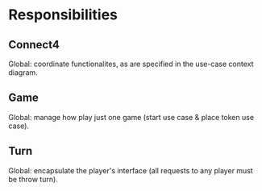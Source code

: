 # Responsibilities

## Connect4
Global: coordinate functionalites, as are specified in the use-case context diagram.

## Game
Global: manage how play just one game (start use case & place token use case).

## Turn
Global: encapsulate the player's interface (all requests to any player must be throw turn).
